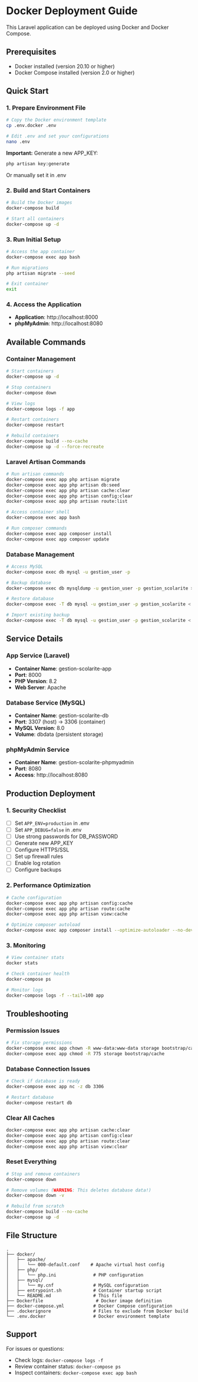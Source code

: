 # Docker Deployment Guide

This Laravel application can be deployed using Docker and Docker Compose.

## Prerequisites

- Docker installed (version 20.10 or higher)
- Docker Compose installed (version 2.0 or higher)

## Quick Start

### 1. Prepare Environment File

```bash
# Copy the Docker environment template
cp .env.docker .env

# Edit .env and set your configurations
nano .env
```

**Important:** Generate a new APP_KEY:
```bash
php artisan key:generate
```
Or manually set it in .env

### 2. Build and Start Containers

```bash
# Build the Docker images
docker-compose build

# Start all containers
docker-compose up -d
```

### 3. Run Initial Setup

```bash
# Access the app container
docker-compose exec app bash

# Run migrations
php artisan migrate --seed

# Exit container
exit
```

### 4. Access the Application

- **Application**: http://localhost:8000
- **phpMyAdmin**: http://localhost:8080

## Available Commands

### Container Management

```bash
# Start containers
docker-compose up -d

# Stop containers
docker-compose down

# View logs
docker-compose logs -f app

# Restart containers
docker-compose restart

# Rebuild containers
docker-compose build --no-cache
docker-compose up -d --force-recreate
```

### Laravel Artisan Commands

```bash
# Run artisan commands
docker-compose exec app php artisan migrate
docker-compose exec app php artisan db:seed
docker-compose exec app php artisan cache:clear
docker-compose exec app php artisan config:clear
docker-compose exec app php artisan route:list

# Access container shell
docker-compose exec app bash

# Run composer commands
docker-compose exec app composer install
docker-compose exec app composer update
```

### Database Management

```bash
# Access MySQL
docker-compose exec db mysql -u gestion_user -p

# Backup database
docker-compose exec db mysqldump -u gestion_user -p gestion_scolarite > backup.sql

# Restore database
docker-compose exec -T db mysql -u gestion_user -p gestion_scolarite < backup.sql

# Import existing backup
docker-compose exec -T db mysql -u gestion_user -p gestion_scolarite < backups/your_backup.sql
```

## Service Details

### App Service (Laravel)
- **Container Name**: gestion-scolarite-app
- **Port**: 8000
- **PHP Version**: 8.2
- **Web Server**: Apache

### Database Service (MySQL)
- **Container Name**: gestion-scolarite-db
- **Port**: 3307 (host) → 3306 (container)
- **MySQL Version**: 8.0
- **Volume**: dbdata (persistent storage)

### phpMyAdmin Service
- **Container Name**: gestion-scolarite-phpmyadmin
- **Port**: 8080
- **Access**: http://localhost:8080

## Production Deployment

### 1. Security Checklist

- [ ] Set `APP_ENV=production` in .env
- [ ] Set `APP_DEBUG=false` in .env
- [ ] Use strong passwords for DB_PASSWORD
- [ ] Generate new APP_KEY
- [ ] Configure HTTPS/SSL
- [ ] Set up firewall rules
- [ ] Enable log rotation
- [ ] Configure backups

### 2. Performance Optimization

```bash
# Cache configuration
docker-compose exec app php artisan config:cache
docker-compose exec app php artisan route:cache
docker-compose exec app php artisan view:cache

# Optimize composer autoload
docker-compose exec app composer install --optimize-autoloader --no-dev
```

### 3. Monitoring

```bash
# View container stats
docker stats

# Check container health
docker-compose ps

# Monitor logs
docker-compose logs -f --tail=100 app
```

## Troubleshooting

### Permission Issues

```bash
# Fix storage permissions
docker-compose exec app chown -R www-data:www-data storage bootstrap/cache
docker-compose exec app chmod -R 775 storage bootstrap/cache
```

### Database Connection Issues

```bash
# Check if database is ready
docker-compose exec app nc -z db 3306

# Restart database
docker-compose restart db
```

### Clear All Caches

```bash
docker-compose exec app php artisan cache:clear
docker-compose exec app php artisan config:clear
docker-compose exec app php artisan route:clear
docker-compose exec app php artisan view:clear
```

### Reset Everything

```bash
# Stop and remove containers
docker-compose down

# Remove volumes (WARNING: This deletes database data!)
docker-compose down -v

# Rebuild from scratch
docker-compose build --no-cache
docker-compose up -d
```

## File Structure

```
.
├── docker/
│   ├── apache/
│   │   └── 000-default.conf    # Apache virtual host config
│   ├── php/
│   │   └── php.ini              # PHP configuration
│   ├── mysql/
│   │   └── my.cnf               # MySQL configuration
│   ├── entrypoint.sh            # Container startup script
│   └── README.md                # This file
├── Dockerfile                    # Docker image definition
├── docker-compose.yml           # Docker Compose configuration
├── .dockerignore                # Files to exclude from Docker build
└── .env.docker                  # Docker environment template
```

## Support

For issues or questions:
- Check logs: `docker-compose logs -f`
- Review container status: `docker-compose ps`
- Inspect containers: `docker-compose exec app bash`
